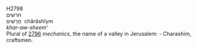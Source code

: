 <body>
  <p>H2798<br>  חרשׁים  <br> חֲרָשִׁים  ‎  chărâshı̂ym  <br><i>khar-aw-sheem‘ </i><br>Plural of <a href="h2796.htm">2796</a>  <i>mechanics</i>, the name of a valley in Jerusalem: - Charashim, craftsmen.<br></p>
 </body>